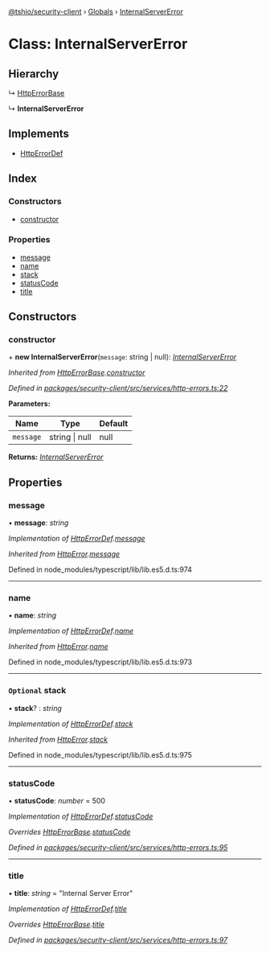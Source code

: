 [@tshio/security-client](../README.md) › [Globals](../globals.md) › [InternalServerError](internalservererror.md)

# Class: InternalServerError

## Hierarchy

  ↳ [HttpErrorBase](httperrorbase.md)

  ↳ **InternalServerError**

## Implements

* [HttpErrorDef](../interfaces/httperrordef.md)

## Index

### Constructors

* [constructor](internalservererror.md#markdown-header-constructor)

### Properties

* [message](internalservererror.md#markdown-header-message)
* [name](internalservererror.md#markdown-header-name)
* [stack](internalservererror.md#markdown-header-optional-stack)
* [statusCode](internalservererror.md#markdown-header-statuscode)
* [title](internalservererror.md#markdown-header-title)

## Constructors

###  constructor

\+ **new InternalServerError**(`message`: string | null): *[InternalServerError](internalservererror.md)*

*Inherited from [HttpErrorBase](httperrorbase.md).[constructor](httperrorbase.md#markdown-header-constructor)*

*Defined in [packages/security-client/src/services/http-errors.ts:22](https://github.com/TheSoftwareHouse/rad-modules-tools/blob/afe5496/packages/security-client/src/services/http-errors.ts#L22)*

**Parameters:**

Name | Type | Default |
------ | ------ | ------ |
`message` | string &#124; null | null |

**Returns:** *[InternalServerError](internalservererror.md)*

## Properties

###  message

• **message**: *string*

*Implementation of [HttpErrorDef](../interfaces/httperrordef.md).[message](../interfaces/httperrordef.md#markdown-header-message)*

*Inherited from [HttpError](../interfaces/httperror.md).[message](../interfaces/httperror.md#markdown-header-message)*

Defined in node_modules/typescript/lib/lib.es5.d.ts:974

___

###  name

• **name**: *string*

*Implementation of [HttpErrorDef](../interfaces/httperrordef.md).[name](../interfaces/httperrordef.md#markdown-header-name)*

*Inherited from [HttpError](../interfaces/httperror.md).[name](../interfaces/httperror.md#markdown-header-name)*

Defined in node_modules/typescript/lib/lib.es5.d.ts:973

___

### `Optional` stack

• **stack**? : *string*

*Implementation of [HttpErrorDef](../interfaces/httperrordef.md).[stack](../interfaces/httperrordef.md#markdown-header-optional-stack)*

*Inherited from [HttpError](../interfaces/httperror.md).[stack](../interfaces/httperror.md#markdown-header-optional-stack)*

Defined in node_modules/typescript/lib/lib.es5.d.ts:975

___

###  statusCode

• **statusCode**: *number* = 500

*Implementation of [HttpErrorDef](../interfaces/httperrordef.md).[statusCode](../interfaces/httperrordef.md#markdown-header-statuscode)*

*Overrides [HttpErrorBase](httperrorbase.md).[statusCode](httperrorbase.md#markdown-header-statuscode)*

*Defined in [packages/security-client/src/services/http-errors.ts:95](https://github.com/TheSoftwareHouse/rad-modules-tools/blob/afe5496/packages/security-client/src/services/http-errors.ts#L95)*

___

###  title

• **title**: *string* = "Internal Server Error"

*Implementation of [HttpErrorDef](../interfaces/httperrordef.md).[title](../interfaces/httperrordef.md#markdown-header-title)*

*Overrides [HttpErrorBase](httperrorbase.md).[title](httperrorbase.md#markdown-header-title)*

*Defined in [packages/security-client/src/services/http-errors.ts:97](https://github.com/TheSoftwareHouse/rad-modules-tools/blob/afe5496/packages/security-client/src/services/http-errors.ts#L97)*
